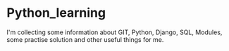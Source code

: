 # Python_learning
I'm collecting some information about GIT, Python, Django, SQL, Modules, some practise solution and other useful things for me. 
